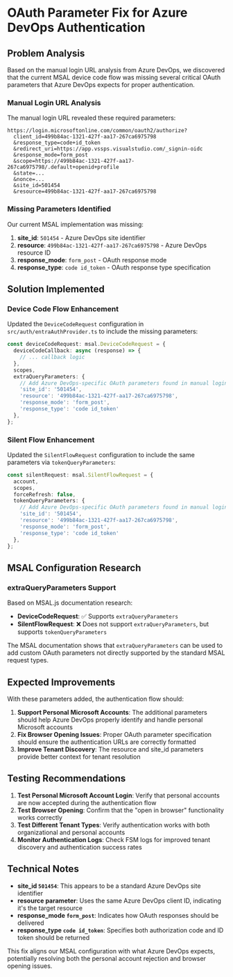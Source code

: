# OAuth Parameter Fix for Azure DevOps Authentication

## Problem Analysis

Based on the manual login URL analysis from Azure DevOps, we discovered that the current MSAL device code flow was missing several critical OAuth parameters that Azure DevOps expects for proper authentication.

### Manual Login URL Analysis

The manual login URL revealed these required parameters:
```
https://login.microsoftonline.com/common/oauth2/authorize?
  client_id=499b84ac-1321-427f-aa17-267ca6975798
  &response_type=code+id_token
  &redirect_uri=https://app.vssps.visualstudio.com/_signin-oidc
  &response_mode=form_post
  &scope=https://499b84ac-1321-427f-aa17-267ca6975798/.default+openid+profile
  &state=...
  &nonce=...
  &site_id=501454
  &resource=499b84ac-1321-427f-aa17-267ca6975798
```

### Missing Parameters Identified

Our current MSAL implementation was missing:
1. **site_id**: `501454` - Azure DevOps site identifier
2. **resource**: `499b84ac-1321-427f-aa17-267ca6975798` - Azure DevOps resource ID
3. **response_mode**: `form_post` - OAuth response mode
4. **response_type**: `code id_token` - OAuth response type specification

## Solution Implemented

### Device Code Flow Enhancement

Updated the `DeviceCodeRequest` configuration in `src/auth/entraAuthProvider.ts` to include the missing parameters:

```typescript
const deviceCodeRequest: msal.DeviceCodeRequest = {
  deviceCodeCallback: async (response) => {
    // ... callback logic
  },
  scopes,
  extraQueryParameters: {
    // Add Azure DevOps-specific OAuth parameters found in manual login URL
    'site_id': '501454',
    'resource': '499b84ac-1321-427f-aa17-267ca6975798',
    'response_mode': 'form_post',
    'response_type': 'code id_token'
  },
};
```

### Silent Flow Enhancement

Updated the `SilentFlowRequest` configuration to include the same parameters via `tokenQueryParameters`:

```typescript
const silentRequest: msal.SilentFlowRequest = {
  account,
  scopes,
  forceRefresh: false,
  tokenQueryParameters: {
    // Add Azure DevOps-specific OAuth parameters found in manual login URL
    'site_id': '501454',
    'resource': '499b84ac-1321-427f-aa17-267ca6975798',
    'response_mode': 'form_post',
    'response_type': 'code id_token'
  },
};
```

## MSAL Configuration Research

### extraQueryParameters Support

Based on MSAL.js documentation research:
- **DeviceCodeRequest**: ✅ Supports `extraQueryParameters`
- **SilentFlowRequest**: ❌ Does not support `extraQueryParameters`, but supports `tokenQueryParameters`

The MSAL documentation shows that `extraQueryParameters` can be used to add custom OAuth parameters not directly supported by the standard MSAL request types.

## Expected Improvements

With these parameters added, the authentication flow should:

1. **Support Personal Microsoft Accounts**: The additional parameters should help Azure DevOps properly identify and handle personal Microsoft accounts
2. **Fix Browser Opening Issues**: Proper OAuth parameter specification should ensure the authentication URLs are correctly formatted
3. **Improve Tenant Discovery**: The resource and site_id parameters provide better context for tenant resolution

## Testing Recommendations

1. **Test Personal Microsoft Account Login**: Verify that personal accounts are now accepted during the authentication flow
2. **Test Browser Opening**: Confirm that the "open in browser" functionality works correctly
3. **Test Different Tenant Types**: Verify authentication works with both organizational and personal accounts
4. **Monitor Authentication Logs**: Check FSM logs for improved tenant discovery and authentication success rates

## Technical Notes

- **site_id `501454`**: This appears to be a standard Azure DevOps site identifier
- **resource parameter**: Uses the same Azure DevOps client ID, indicating it's the target resource
- **response_mode `form_post`**: Indicates how OAuth responses should be delivered
- **response_type `code id_token`**: Specifies both authorization code and ID token should be returned

This fix aligns our MSAL configuration with what Azure DevOps expects, potentially resolving both the personal account rejection and browser opening issues.